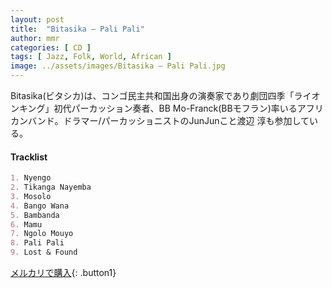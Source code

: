 ```yaml
---
layout: post
title:  "Bitasika – Pali Pali"
author: mmr
categories: [ CD ]
tags: [ Jazz, Folk, World, African ]
image: ../assets/images/Bitasika – Pali Pali.jpg
---
```


Bitasika(ビタシカ)は、コンゴ民主共和国出身の演奏家であり劇団四季「ライオンキング」初代パーカッション奏者、BB Mo-Franck(BBモフラン)率いるアフリカンバンド。ドラマー/パーカッショニストのJunJunこと渡辺 淳も参加している。

#### Tracklist
```md
1. Nyengo
2. Tikanga Nayemba
3. Mosolo
4. Bango Wana
5. Bambanda
6. Mamu
7. Ngolo Mouyo
8. Pali Pali
9. Lost & Found
```

[メルカリで購入](https://jp.mercari.com/item/m14941575403?afid=6142608987){: .button1}
